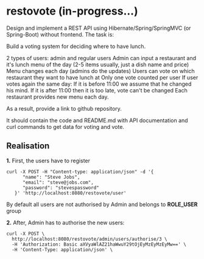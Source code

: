 # restovote (in-progress...)
Design and implement a REST API using Hibernate/Spring/SpringMVC (or Spring-Boot) without frontend.
The task is:

Build a voting system for deciding where to have lunch.

2 types of users: admin and regular users
Admin can input a restaurant and it's lunch menu of the day (2-5 items usually, just a dish name and price)
Menu changes each day (admins do the updates)
Users can vote on which restaurant they want to have lunch at
Only one vote counted per user
If user votes again the same day:
If it is before 11:00 we assume that he changed his mind.
If it is after 11:00 then it is too late, vote can't be changed
Each restaurant provides new menu each day.

As a result, provide a link to github repository.

It should contain the code and README.md with API documentation and curl commands to get data for voting and vote.


## Realisation
**1.** First, the users have to register
```
curl -X POST -H "Content-type: application/json" -d '{
      "name": "Steve Jobs",
      "email": "steve@jobs.com",
      "password": "stevespassword"
   }' 'http://localhost:8080/restovote/user'
   ```
   By default all users are not authorised by Admin and belongs to **ROLE_USER** group
   
**2.**   After, Admin has to authorise the new users:
```
curl -X POST \
  http://localhost:8080/restovote/admin/users/authorise/3 \
  -H 'Authorization: Basic aXVyaWlAZ21haWwuY29tOjEyMzEyMzEyMw==' \
  -H 'Content-Type: application/json' \
```